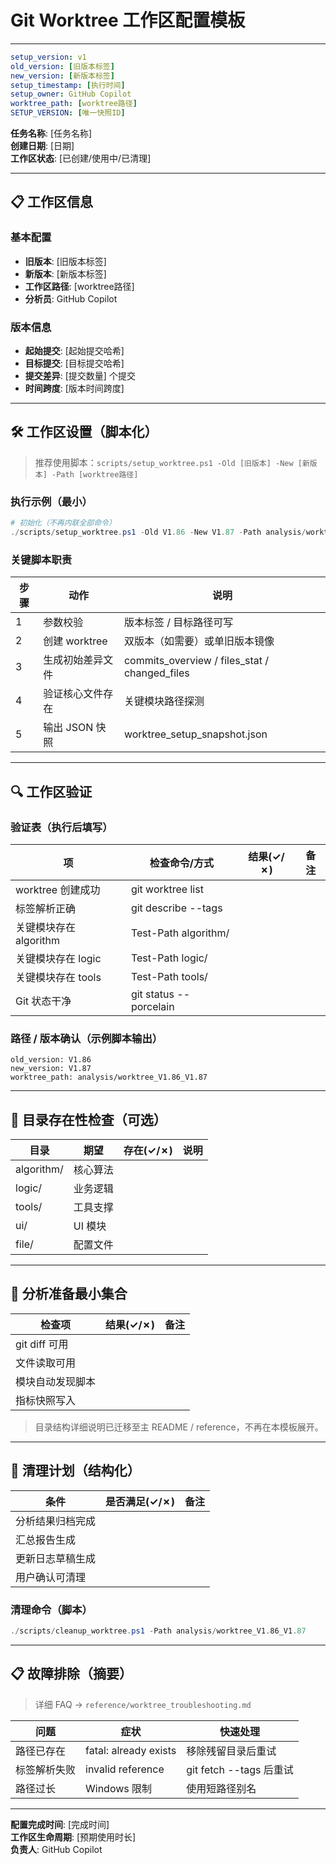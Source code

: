 # Git Worktree 工作区配置模板

---
<!-- 新增：YAML Front Matter 便于自动化解析 -->
```yaml
setup_version: v1
old_version: [旧版本标签]
new_version: [新版本标签]
setup_timestamp: [执行时间]
setup_owner: GitHub Copilot
worktree_path: [worktree路径]
SETUP_VERSION: [唯一快照ID]
```

**任务名称**: [任务名称]  
**创建日期**: [日期]  
**工作区状态**: [已创建/使用中/已清理]  

---

## 📋 工作区信息

### 基本配置

- **旧版本**: [旧版本标签]
- **新版本**: [新版本标签]
- **工作区路径**: [worktree路径]
- **分析员**: GitHub Copilot

### 版本信息

- **起始提交**: [起始提交哈希]
- **目标提交**: [目标提交哈希]
- **提交差异**: [提交数量] 个提交
- **时间跨度**: [版本时间跨度]

---

## 🛠️ 工作区设置（脚本化）

> 推荐使用脚本：`scripts/setup_worktree.ps1 -Old [旧版本] -New [新版本] -Path [worktree路径]`

### 执行示例（最小）

```powershell
# 初始化（不再内联全部命令）
./scripts/setup_worktree.ps1 -Old V1.86 -New V1.87 -Path analysis/worktree_V1.86_V1.87
```

### 关键脚本职责

| 步骤 | 动作 | 说明 |
|------|------|------|
| 1 | 参数校验 | 版本标签 / 目标路径可写 |
| 2 | 创建 worktree | 双版本（如需要）或单旧版本镜像 |
| 3 | 生成初始差异文件 | commits_overview / files_stat / changed_files |
| 4 | 验证核心文件存在 | 关键模块路径探测 |
| 5 | 输出 JSON 快照 | worktree_setup_snapshot.json |

<!-- NOTE: 已移除 snippet 机制，所有引用表格需在各模板内联维护。 -->

---

## 🔍 工作区验证

### 验证表（执行后填写）

| 项 | 检查命令/方式 | 结果(✓/✗) | 备注 |
|----|----------------|-----------|------|
| worktree 创建成功 | git worktree list |  |  |
| 标签解析正确 | git describe --tags |  |  |
| 关键模块存在 algorithm | Test-Path algorithm/ |  |  |
| 关键模块存在 logic | Test-Path logic/ |  |  |
| 关键模块存在 tools | Test-Path tools/ |  |  |
| Git 状态干净 | git status --porcelain |  |  |

### 路径 / 版本确认（示例脚本输出）

```text
old_version: V1.86
new_version: V1.87
worktree_path: analysis/worktree_V1.86_V1.87
```

---

## 📁 目录存在性检查（可选）

| 目录 | 期望 | 存在(✓/✗) | 说明 |
|------|------|-----------|------|
| algorithm/ | 核心算法 |  |  |
| logic/ | 业务逻辑 |  |  |
| tools/ | 工具支撑 |  |  |
| ui/ | UI 模块 |  |  |
| file/ | 配置文件 |  |  |

---

## 🔄 分析准备最小集合

| 检查项 | 结果(✓/✗) | 备注 |
|--------|-----------|------|
| git diff 可用 |  |  |
| 文件读取可用 |  |  |
| 模块自动发现脚本 |  |  |
| 指标快照写入 |  |  |

> 目录结构详细说明已迁移至主 README / reference，不再在本模板展开。

---

## 🧹 清理计划（结构化）

| 条件 | 是否满足(✓/✗) | 备注 |
|------|---------------|------|
| 分析结果归档完成 |  |  |
| 汇总报告生成 |  |  |
| 更新日志草稿生成 |  |  |
| 用户确认可清理 |  |  |

### 清理命令（脚本）

```powershell
./scripts/cleanup_worktree.ps1 -Path analysis/worktree_V1.86_V1.87
```

---

## 📋 故障排除（摘要）

> 详细 FAQ → `reference/worktree_troubleshooting.md`

| 问题 | 症状 | 快速处理 |
|------|------|-----------|
| 路径已存在 | fatal: already exists | 移除残留目录后重试 |
| 标签解析失败 | invalid reference | git fetch --tags 后重试 |
| 路径过长 | Windows 限制 | 使用短路径别名 |

---

**配置完成时间**: [完成时间]  
**工作区生命周期**: [预期使用时长]  
**负责人**: GitHub Copilot  

<!-- 原有长命令块与逐项说明已精简；如需历史版本请查看存档。 -->

